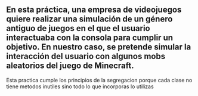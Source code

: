 ## En esta práctica, una empresa de videojuegos quiere realizar una simulación de un género antiguo de juegos en el que el usuario interactuaba con la consola para cumplir un objetivo. En nuestro caso, se pretende simular la interacción del usuario con algunos mobs aleatorios del juego de Minecraft.

Esta practica cumple los principios de la segregacion porque cada clase no tiene metodos inutiles sino todo lo que incorporas lo utilizas
